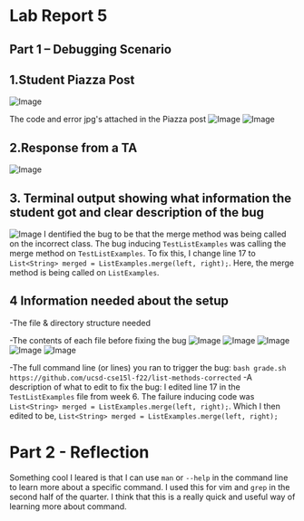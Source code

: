 # Lab Report 5
## Part 1 – Debugging Scenario


## 1.Student Piazza Post 
![Image](studentpiazzaa.jpg)


The code and error jpg's attached in the Piazza post
![Image](studenterrorcode.jpg)
![Image](studenterror.jpg)




## 2.Response from a TA 
![Image](piazza.jpg)

## 3.  Terminal output showing what information the student got and clear description of the bug
![Image](fixbug.jpg)
I dentified the bug to be that the merge method was being called on the incorrect class. The bug inducing `TestListExamples` was  calling the merge method on `TestListExamples`. To fix this, I change line 17 to ` List<String> merged = ListExamples.merge(left, right);`. Here, the merge method is being called on `ListExamples`. 


## 4 Information needed about the setup
-The file & directory structure needed

-The contents of each file before fixing the bug
![Image](testlist.jpg)
![Image](grade.jpg)
![Image](list-examples-grader.jpg)
![Image](Server.jpg)
![Image](listexamples.jpg)




-The full command line (or lines) you ran to trigger the bug: `bash grade.sh https://github.com/ucsd-cse15l-f22/list-methods-corrected`
-A description of what to edit to fix the bug: I edited line 17 in the `TestListExamples`  file from week 6. The failure inducing code was `List<String> merged = ListExamples.merge(left, right);`. Which I then edited to be, `List<String> merged = ListExamples.merge(left, right);`

# Part 2 - Reflection 
Something cool I leared is that I can use `man` or `--help` in the command line to learn more about a specific command. I used this for vim and `grep` in the second half of the quarter. I think that this is a really quick and useful way of learning more about command. 

